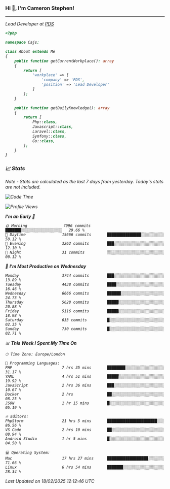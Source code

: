 ### Hi 👋, I'm Cameron Stephen!
<hr>
<p><em>Lead Developer at <a href="https://prindatasolutions.co.uk">PDS</a></p>


```php
<?php

namespace Cajs;

class About extends Me
{
    public function getCurrentWorkplace(): array
    {
        return [
            'workplace' => [
                'company' => 'PDS',
                'position' => 'Lead Developer'
            ]
        ];
    }

    public function getDailyKnowledge(): array
    {
        return [
            Php::class,
            Javascript::class,
            Laravel::class,
            Symfony::class,
            Go::class,
        ];
    }
}
```

### 📈 Stats
<p><em>Note - Stats are calculated as the last 7 days from yesterday. Today's stats are not included.</em></p>


<!--START_SECTION:waka-->
![Code Time](http://img.shields.io/badge/Code%20Time-4%2C326%20hrs%2043%20mins-blue)

![Profile Views](http://img.shields.io/badge/Profile%20Views-3-blue)

**I'm an Early 🐤** 

```text
🌞 Morning                7996 commits        ███████░░░░░░░░░░░░░░░░░░   29.66 % 
🌆 Daytime                15666 commits       ███████████████░░░░░░░░░░   58.12 % 
🌃 Evening                3262 commits        ███░░░░░░░░░░░░░░░░░░░░░░   12.10 % 
🌙 Night                  31 commits          ░░░░░░░░░░░░░░░░░░░░░░░░░   00.12 % 
```
📅 **I'm Most Productive on Wednesday** 

```text
Monday                   3744 commits        ███░░░░░░░░░░░░░░░░░░░░░░   13.89 % 
Tuesday                  4438 commits        ████░░░░░░░░░░░░░░░░░░░░░   16.46 % 
Wednesday                6666 commits        ██████░░░░░░░░░░░░░░░░░░░   24.73 % 
Thursday                 5628 commits        █████░░░░░░░░░░░░░░░░░░░░   20.88 % 
Friday                   5116 commits        █████░░░░░░░░░░░░░░░░░░░░   18.98 % 
Saturday                 633 commits         █░░░░░░░░░░░░░░░░░░░░░░░░   02.35 % 
Sunday                   730 commits         █░░░░░░░░░░░░░░░░░░░░░░░░   02.71 % 
```


📊 **This Week I Spent My Time On** 

```text
🕑︎ Time Zone: Europe/London

💬 Programming Languages: 
PHP                      7 hrs 35 mins       ████████░░░░░░░░░░░░░░░░░   31.17 % 
YAML                     4 hrs 51 mins       █████░░░░░░░░░░░░░░░░░░░░   19.92 % 
JavaScript               2 hrs 36 mins       ███░░░░░░░░░░░░░░░░░░░░░░   10.67 % 
Docker                   2 hrs               ██░░░░░░░░░░░░░░░░░░░░░░░   08.25 % 
JSON                     1 hr 15 mins        █░░░░░░░░░░░░░░░░░░░░░░░░   05.19 % 

🔥 Editors: 
PhpStorm                 21 hrs 5 mins       ██████████████████████░░░   86.56 % 
VS Code                  2 hrs 10 mins       ██░░░░░░░░░░░░░░░░░░░░░░░   08.94 % 
Android Studio           1 hr 5 mins         █░░░░░░░░░░░░░░░░░░░░░░░░   04.50 % 

💻 Operating System: 
Mac                      17 hrs 27 mins      ██████████████████░░░░░░░   71.66 % 
Linux                    6 hrs 54 mins       ███████░░░░░░░░░░░░░░░░░░   28.34 % 
```


 Last Updated on 18/02/2025 12:12:46 UTC
<!--END_SECTION:waka-->
